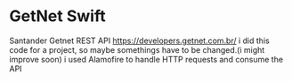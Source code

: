 # GetNet Swift

Santander Getnet REST API https://developers.getnet.com.br/
i did this code for a project, so maybe somethings have to be changed.(i might improve soon)
i used Alamofire to handle HTTP requests and consume the API
